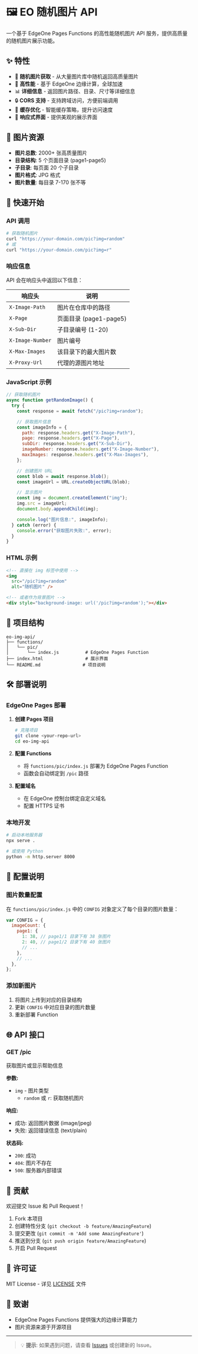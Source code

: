 # 🖼️ EO 随机图片 API

一个基于 EdgeOne Pages Functions 的高性能随机图片 API 服务，提供高质量的随机图片展示功能。

## ✨ 特性

- 🎲 **随机图片获取** - 从大量图片库中随机返回高质量图片
- 🚀 **高性能** - 基于 EdgeOne 边缘计算，全球加速
- 📊 **详细信息** - 返回图片路径、目录、尺寸等详细信息
- 🔒 **CORS 支持** - 支持跨域访问，方便前端调用
- 💾 **缓存优化** - 智能缓存策略，提升访问速度
- 📱 **响应式界面** - 提供美观的展示界面

## 🎯 图片资源

- **图片总数**: 2000+ 张高质量图片
- **目录结构**: 5 个页面目录 (page1-page5)
- **子目录**: 每页面 20 个子目录
- **图片格式**: JPG 格式
- **图片数量**: 每目录 7-170 张不等

## 🚀 快速开始

### API 调用

```bash
# 获取随机图片
curl "https://your-domain.com/pic?img=random"
# 或
curl "https://your-domain.com/pic?img=r"
```

### 响应信息

API 会在响应头中返回以下信息：

| 响应头           | 说明                   |
| ---------------- | ---------------------- |
| `X-Image-Path`   | 图片在仓库中的路径     |
| `X-Page`         | 页面目录 (page1-page5) |
| `X-Sub-Dir`      | 子目录编号 (1-20)      |
| `X-Image-Number` | 图片编号               |
| `X-Max-Images`   | 该目录下的最大图片数   |
| `X-Proxy-Url`    | 代理的源图片地址       |

### JavaScript 示例

```javascript
// 获取随机图片
async function getRandomImage() {
  try {
    const response = await fetch("/pic?img=random");

    // 获取图片信息
    const imageInfo = {
      path: response.headers.get("X-Image-Path"),
      page: response.headers.get("X-Page"),
      subDir: response.headers.get("X-Sub-Dir"),
      imageNumber: response.headers.get("X-Image-Number"),
      maxImages: response.headers.get("X-Max-Images"),
    };

    // 创建图片 URL
    const blob = await response.blob();
    const imageUrl = URL.createObjectURL(blob);

    // 显示图片
    const img = document.createElement("img");
    img.src = imageUrl;
    document.body.appendChild(img);

    console.log("图片信息:", imageInfo);
  } catch (error) {
    console.error("获取图片失败:", error);
  }
}
```

### HTML 示例

```html
<!-- 直接在 img 标签中使用 -->
<img
  src="/pic?img=random"
  alt="随机图片" />

<!-- 或者作为背景图片 -->
<div style="background-image: url('/pic?img=random');"></div>
```

## 📁 项目结构

```
eo-img-api/
├── functions/
│   └── pic/
│       └── index.js          # EdgeOne Pages Function
├── index.html                # 展示界面
└── README.md                # 项目说明
```

## 🛠️ 部署说明

### EdgeOne Pages 部署

1. **创建 Pages 项目**

   ```bash
   # 克隆项目
   git clone <your-repo-url>
   cd eo-img-api
   ```

2. **配置 Functions**

   - 将 `functions/pic/index.js` 部署为 EdgeOne Pages Function
   - 函数会自动绑定到 `/pic` 路径

3. **配置域名**
   - 在 EdgeOne 控制台绑定自定义域名
   - 配置 HTTPS 证书

### 本地开发

```bash
# 启动本地服务器
npx serve .

# 或使用 Python
python -m http.server 8000
```

## 🔧 配置说明

### 图片数量配置

在 `functions/pic/index.js` 中的 `CONFIG` 对象定义了每个目录的图片数量：

```javascript
var CONFIG = {
  imageCount: {
    page1: {
      1: 38, // page1/1 目录下有 38 张图片
      2: 40, // page1/2 目录下有 40 张图片
      // ...
    },
    // ...
  },
};
```

### 添加新图片

1. 将图片上传到对应的目录结构
2. 更新 `CONFIG` 中对应目录的图片数量
3. 重新部署 Function

## 🌐 API 接口

### GET /pic

获取图片或显示帮助信息

**参数:**

- `img` - 图片类型
  - `random` 或 `r`: 获取随机图片

**响应:**

- 成功: 返回图片数据 (image/jpeg)
- 失败: 返回错误信息 (text/plain)

**状态码:**

- `200`: 成功
- `404`: 图片不存在
- `500`: 服务器内部错误

## 🤝 贡献

欢迎提交 Issue 和 Pull Request！

1. Fork 本项目
2. 创建特性分支 (`git checkout -b feature/AmazingFeature`)
3. 提交更改 (`git commit -m 'Add some AmazingFeature'`)
4. 推送到分支 (`git push origin feature/AmazingFeature`)
5. 开启 Pull Request

## 📄 许可证

MIT License - 详见 [LICENSE](LICENSE) 文件

## 🙏 致谢

- EdgeOne Pages Functions 提供强大的边缘计算能力
- 图片资源来源于开源项目

---

> 💡 **提示**: 如果遇到问题，请查看 [Issues](../../issues) 或创建新的 Issue。
